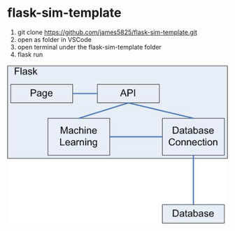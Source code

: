 # flask-sim-template
1. git clone https://github.com/james5825/flask-sim-template.git
2. open as folder in VSCode
3. open terminal under the flask-sim-template folder
4. flask run

![Structure](https://github.com/james5825/flask-sim-template/blob/main/arc.jpg)
